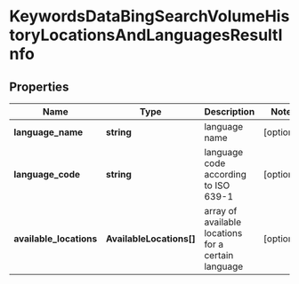 # KeywordsDataBingSearchVolumeHistoryLocationsAndLanguagesResultInfo

## Properties

| Name | Type | Description | Notes |
|------------ | ------------- | ------------- | -------------|
**language_name** | **string** | language name |[optional]|
**language_code** | **string** | language code according to ISO 639-1 |[optional]|
**available_locations** | **AvailableLocations[]** | array of available locations for a certain language |[optional]|